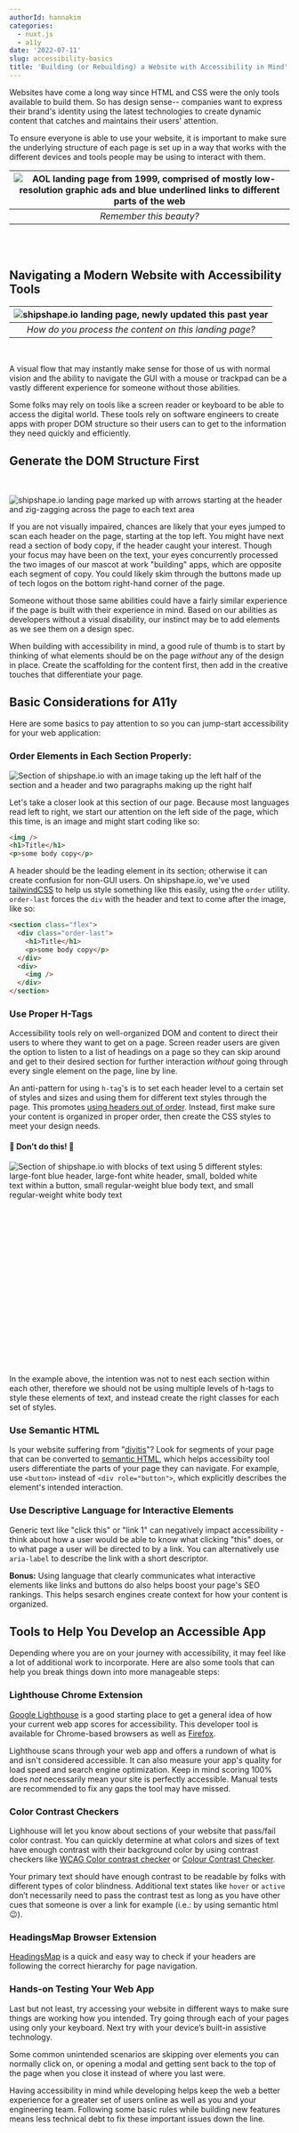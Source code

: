 ```yaml
---
authorId: hannakim
categories:
  - nuxt.js
  - a11y
date: '2022-07-11'
slug: accessibility-basics
title: 'Building (or Rebuilding) a Website with Accessibility in Mind'
---
```


Websites have come a long way since HTML and CSS were the only tools available to build them. So has design sense-- companies want to express their brand's identity using the latest technologies to create dynamic content that catches and maintains their users' attention.

To ensure everyone is able to use your website, it is important to make sure the underlying structure of each page is set up in a way that works with the different devices and tools people may be using to interact with them.

| ![AOL landing page from 1999, comprised of mostly low-resolution graphic ads and blue underlined links to different parts of the web](/img/blog/AOL-1999.png) |
| :-----------------------------------------------------------------------------------------------------------------------------------------------------------: |
|                                                                    _Remember this beauty?_                                                                    |

<br><br/>

## Navigating a Modern Website with Accessibility Tools

| ![shipshape.io landing page, newly updated this past year](/img/blog/shipshape-home.png) |
| :--------------------------------------------------------------------------------------: |
|                  _How do you process the content on this landing page?_                  |

<br/>

A visual flow that may instantly make sense for those of us with normal vision and the ability to navigate the GUI with a mouse or trackpad can be a vastly different experience for someone without those abilities.

Some folks may rely on tools like a screen reader or keyboard to be able to access the digital world. These tools rely on software engineers to create apps with proper DOM structure so their users can to get to the information they need quickly and efficiently.

## Generate the DOM Structure First

<br/>

![shipshape.io landing page marked up with arrows starting at the header and zig-zagging across the page to each text area](/img/blog/shipshape-home-arrows.png)

If you are not visually impaired, chances are likely that your eyes jumped to scan each header on the page, starting at the top left. You might have next read a section of body copy, if the header caught your interest. Though your focus may have been on the text, your eyes concurrently processed the two images of our mascot at work "building" apps, which are opposite each segment of copy. You could likely skim through the buttons made up of tech logos on the bottom right-hand corner of the page.

Someone without those same abilities could have a fairly similar experience if the page is built with their experience in mind. Based on our abilities as developers without a visual disability, our instinct may be to add elements as we see them on a design spec.

When building with accessibility in mind, a good rule of thumb is to start by thinking of what elements should be on the page _without_ any of the design in place. Create the scaffolding for the content first, then add in the creative touches that differentiate your page.

## Basic Considerations for A11y

Here are some basics to pay attention to so you can jump-start accessibility for your web application:

### Order Elements in Each Section Properly:

![Section of shipshape.io with an image taking up the left half of the section and a header and two paragraphs making up the right half](/img/blog/image-before-header-section.png)

Let's take a closer look at this section of our page. Because most languages read left to right, we start our attention on the left side of the page, which this time, is an image and might start coding like so:

```html
<img />
<h1>Title</h1>
<p>some body copy</p>
```

A header should be the leading element in its section; otherwise it can create confusion for non-GUI users. On shipshape.io, we've used [tailwindCSS](https://tailwindcss.com/docs/order) to help us style something like this easily, using the `order` utility. `order-last` forces the `div` with the header and text to come after the image, like so:

```html
<section class="flex">
  <div class="order-last">
    <h1>Title</h1>
    <p>some body copy</p>
  </div>
  <div>
    <img />
  </div>
</section>
```

### Use Proper H-Tags

Accessibility tools rely on well-organized DOM and content to direct their users to where they want to get on a page. Screen reader users are given the option to listen to a list of headings on a page so they can skip around and get to their desired section for further interaction _without_ going through every single element on the page, line by line.

An anti-pattern for using `h-tag`'s is to set each header level to a certain set of styles and sizes and using them for different text styles through the page. This promotes [using headers out of order](https://www.w3.org/WAI/tutorials/page-structure/headings/). Instead, first make sure your content is organized in proper order, then create the CSS styles to meet your design needs.

#### 🚫 Don't do this! 🚫

<img alt="Section of shipshape.io with blocks of text using 5 different styles: large-font blue header, large-font white header, small, bolded white text within a button, small regular-weight blue body text, and small regular-weight white body text" src="/img/blog/h-tag-don't.png" align="left" style="padding-right: 2rem" />

```css
h1 {
  color: blue;
  font-size: 48px;
}

h2 {
  color: white;
  font-size: 48px;
}

h3 {
  color: white;
  font-size: 20px;
  font-weight: bold;
}

h4 {
  color: blue;
  font-size: 20px;
}

h5 {
  color: white;
  font-size: 20px;
}
```

In the example above, the intention was not to nest each section within each other, therefore we should not be using multiple levels of h-tags to style these elements of text, and instead create the right classes for each set of styles.

### Use Semantic HTML

Is your website suffering from "[divitis](https://csscreator.com/divitis)"? Look for segments of your page that can be converted to [semantic HTML](https://developer.mozilla.org/en-US/docs/Web/HTML/Element), which helps accessibilty tool users differentiate the parts of your page they can navigate. For example, use `<button>` instead of `<div role="button">`, which explicitly describes the element's intended interaction.

### Use Descriptive Language for Interactive Elements

Generic text like "click this" or "link 1" can negatively impact accessibility - think about how a user would be able to know what clicking "this" does, or to what page a user will be directed to by a link. You can alternatively use `aria-label` to describe the link with a short descriptor.

**Bonus:** Using language that clearly communicates what interactive elements like links and buttons do also helps boost your page's SEO rankings. This helps sesarch engines create context for how your content is organized.

## Tools to Help You Develop an Accessible App

Depending where you are on your journey with accessibility, it may feel like a lot of additional work to incorporate. Here are also some tools that can help you break things down into more manageable steps:

### Lighthouse Chrome Extension

[Google Lighthouse](https://chrome.google.com/webstore/detail/lighthouse/blipmdconlkpinefehnmjammfjpmpbjk?hl=en) is a good starting place to get a general idea of how your current web app scores for accessibility. This developer tool is available for Chrome-based browsers as well as [Firefox](https://addons.mozilla.org/en-US/firefox/addon/google-lighthouse/).

Lighthouse scans through your web app and offers a rundown of what is and isn't considered accessible. It can also measure your app's quality for load speed and search engine optimization. Keep in mind scoring 100% does _not_ necessarily mean your site is perfectly accessible. Manual tests are recommended to fix any gaps the tool may have missed.

### Color Contrast Checkers

Lighhouse will let you know about sections of your website that pass/fail color contrast. You can quickly determine at what colors and sizes of text have enough contrast with their background color by using contrast checkers like [WCAG Color contrast checker](https://chrome.google.com/webstore/detail/wcag-color-contrast-check/plnahcmalebffmaghcpcmpaciebdhgdf?hl=en) or [Colour Contrast Checker](https://chrome.google.com/webstore/detail/colour-contrast-checker/nmmjeclfkgjdomacpcflgdkgpphpmnfe?hl=en-GB).

Your primary text should have enough contrast to be readable by folks with different types of color blindness. Additional text states like `hover` or `active` don’t necessarily need to pass the contrast test as long as you have other cues that someone is over a link for example (i.e.: by using semantic html 😉).

### HeadingsMap Browser Extension

[HeadingsMap](https://chrome.google.com/webstore/detail/headingsmap/flbjommegcjonpdmenkdiocclhjacmbi?hl=en) is a quick and easy way to check if your headers are following the correct hierarchy for page navigation.

### Hands-on Testing Your Web App

Last but not least, try accessing your website in different ways to make sure things are working how you intended. Try going through each of your pages using only your keyboard. Next try with your device’s built-in assistive technology.

Some common unintended scenarios are skipping over elements you can normally click on, or opening a modal and getting sent back to the top of the page when you close it instead of where you last were.

Having accessibility in mind while developing helps keep the web a better experience for a greater set of users online as well as you and your engineering team. Following some basic rules while building new features means less technical debt to fix these important issues down the line.
